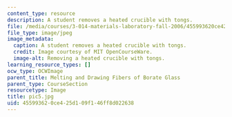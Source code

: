 ```yaml
---
content_type: resource
description: A student removes a heated crucible with tongs.
file: /media/courses/3-014-materials-laboratory-fall-2006/455993620ce425d109f146ff8d022638_pic5.jpg
file_type: image/jpeg
image_metadata:
  caption: A student removes a heated crucible with tongs.
  credit: Image courtesy of MIT OpenCourseWare.
  image-alt: Removing a heated crucible with tongs.
learning_resource_types: []
ocw_type: OCWImage
parent_title: Melting and Drawing Fibers of Borate Glass
parent_type: CourseSection
resourcetype: Image
title: pic5.jpg
uid: 45599362-0ce4-25d1-09f1-46ff8d022638
---
```

